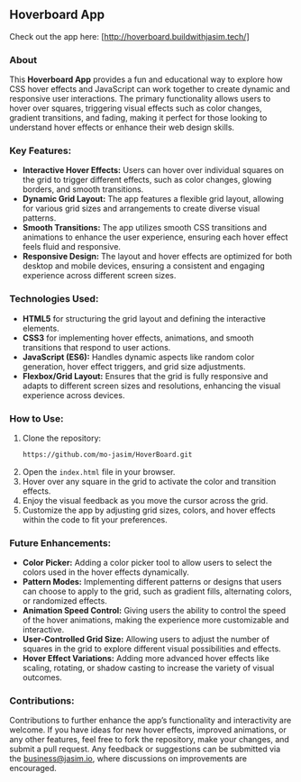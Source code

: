 ## Hoverboard App

Check out the app here: [http://hoverboard.buildwithjasim.tech/]

### About
This **Hoverboard App** provides a fun and educational way to explore how CSS hover effects and JavaScript can work together to create dynamic and responsive user interactions. The primary functionality allows users to hover over squares, triggering visual effects such as color changes, gradient transitions, and fading, making it perfect for those looking to understand hover effects or enhance their web design skills.

### Key Features:
- **Interactive Hover Effects:** Users can hover over individual squares on the grid to trigger different effects, such as color changes, glowing borders, and smooth transitions.
- **Dynamic Grid Layout:** The app features a flexible grid layout, allowing for various grid sizes and arrangements to create diverse visual patterns.
- **Smooth Transitions:** The app utilizes smooth CSS transitions and animations to enhance the user experience, ensuring each hover effect feels fluid and responsive.
- **Responsive Design:** The layout and hover effects are optimized for both desktop and mobile devices, ensuring a consistent and engaging experience across different screen sizes.

### Technologies Used:
- **HTML5** for structuring the grid layout and defining the interactive elements.
- **CSS3** for implementing hover effects, animations, and smooth transitions that respond to user actions.
- **JavaScript (ES6):** Handles dynamic aspects like random color generation, hover effect triggers, and grid size adjustments.
- **Flexbox/Grid Layout:** Ensures that the grid is fully responsive and adapts to different screen sizes and resolutions, enhancing the visual experience across devices.

### How to Use:
1. Clone the repository:
   ```bash
   https://github.com/mo-jasim/HoverBoard.git
   ```
2. Open the `index.html` file in your browser.
3. Hover over any square in the grid to activate the color and transition effects.
4. Enjoy the visual feedback as you move the cursor across the grid.
5. Customize the app by adjusting grid sizes, colors, and hover effects within the code to fit your preferences.

### Future Enhancements:
- **Color Picker:** Adding a color picker tool to allow users to select the colors used in the hover effects dynamically.
- **Pattern Modes:** Implementing different patterns or designs that users can choose to apply to the grid, such as gradient fills, alternating colors, or randomized effects.
- **Animation Speed Control:** Giving users the ability to control the speed of the hover animations, making the experience more customizable and interactive.
- **User-Controlled Grid Size:** Allowing users to adjust the number of squares in the grid to explore different visual possibilities and effects.
- **Hover Effect Variations:** Adding more advanced hover effects like scaling, rotating, or shadow casting to increase the variety of visual outcomes.

### Contributions:
Contributions to further enhance the app’s functionality and interactivity are welcome. If you have ideas for new hover effects, improved animations, or any other features, feel free to fork the repository, make your changes, and submit a pull request. Any feedback or suggestions can be submitted via the [business@jasim.io](#), where discussions on improvements are encouraged.
